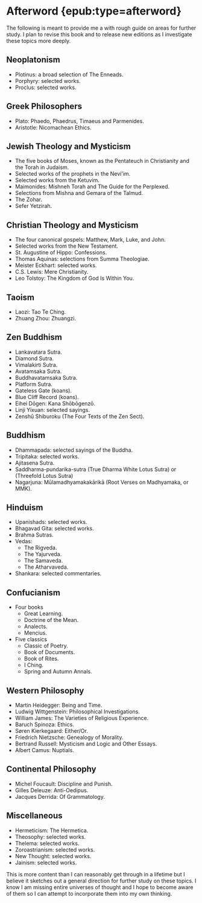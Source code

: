 # Afterword {epub:type=afterword}

The following is meant to provide me a with rough guide on areas for further study. I plan to revise this book and to release new editions as I investigate these topics more deeply.

## Neoplatonism

- Plotinus: a broad selection of The Enneads.
- Porphyry: selected works.
- Proclus: selected works.

## Greek Philosophers

- Plato: Phaedo, Phaedrus, Timaeus and Parmenides.
- Aristotle: Nicomachean Ethics.

## Jewish Theology and Mysticism

- The five books of Moses, known as the Pentateuch in Christianity and the Torah in Judaism. 
- Selected works of the prophets in the Nevi'im.
- Selected works from the Ketuvim.
- Maimonides: Mishneh Torah and The Guide for the Perplexed.
- Selections from Mishna and Gemara of the Talmud. 
- The Zohar.
- Sefer Yetzirah.

## Christian Theology and Mysticism

- The four canonical gospels: Matthew, Mark, Luke, and John.
- Selected works from the New Testament.
- St. Augustine of Hippo: Confessions.
- Thomas Aquinas: selections from Summa Theologiae.
- Meister Eckhart: selected works.
- C.S. Lewis: Mere Christianity.
- Leo Tolstoy: The Kingdom of God Is Within You.

## Taoism

- Laozi: Tao Te Ching.
- Zhuang Zhou: Zhuangzi.

## Zen Buddhism

- Lankavatara Sutra.
- Diamond Sutra.
- Vimalakirti Sutra.
- Avatamsaka Sutra.
- Buddhavatamsaka Sutra.
- Platform Sutra.
- Gateless Gate (koans).
- Blue Cliff Record (koans).
- Eihei Dōgen: Kana Shōbōgenzō.
- Linji Yixuan: selected sayings.
- Zenshū Shiburoku (The Four Texts of the Zen Sect).

## Buddhism

- Dhammapada: selected sayings of the Buddha.
- Tripitaka: selected works.
- Ajitasena Sutra.
- Saddharma-pundarika-sutra (True Dharma White Lotus Sutra) or (Threefold Lotus Sutra)
- Nagarjuna: Mūlamadhyamakakārikā (Root Verses on Madhyamaka, or MMK).

## Hinduism

- Upanishads: selected works.
- Bhagavad Gita: selected works.
- Brahma Sutras.
- Vedas:
    - The Rigveda.
    - The Yajurveda.
    - The Samaveda.
    - The Atharvaveda.
- Shankara: selected commentaries.

## Confucianism

- Four books
    - Great Learning.
    - Doctrine of the Mean.
    - Analects.
    - Mencius.
- Five classics 
    - Classic of Poetry.
    - Book of Documents.
    - Book of Rites.
    - I Ching.
    - Spring and Autumn Annals.

## Western Philosophy

- Martin Heidegger: Being and Time.
- Ludwig Wittgenstein: Philosophical Investigations.
- William James: The Varieties of Religious Experience.
- Baruch Spinoza: Ethics.
- Søren Kierkegaard: Either/Or.
- Friedrich Nietzsche: Genealogy of Morality.
- Bertrand Russell: Mysticism and Logic and Other Essays.
- Albert Camus: Nuptials.

## Continental Philosophy

- Michel Foucault: Discipline and Punish.
- Gilles Deleuze: Anti-Oedipus.
- Jacques Derrida: Of Grammatology.

## Miscellaneous

- Hermeticism: The Hermetica.
- Theosophy: selected works.
- Thelema: selected works.
- Zoroastrianism: selected works.
- New Thought: selected works.
- Jainism: selected works.

This is more content than I can reasonably get through in a lifetime but I believe it sketches out a general direction for further study on these topics. I know I am missing entire universes of thought and I hope to become aware of them so I can attempt to incorporate them into my own thinking.
